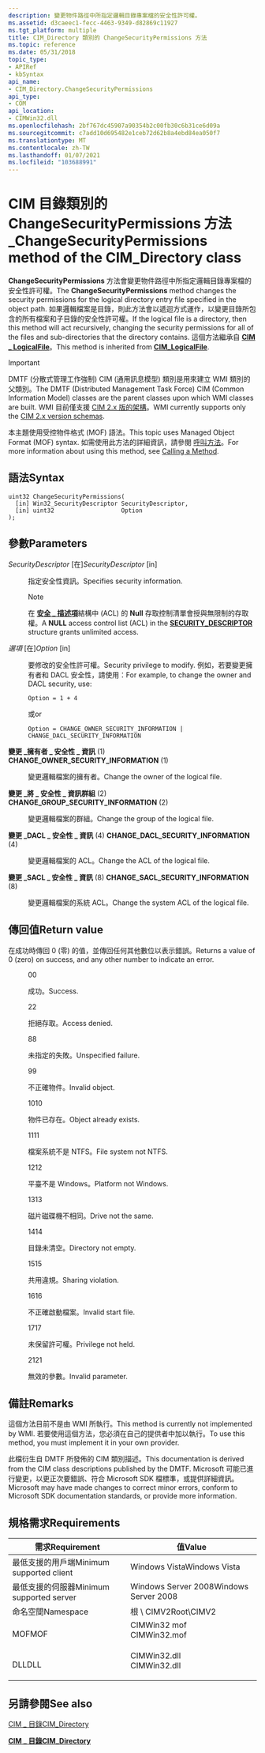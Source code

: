 ```yaml
---
description: 變更物件路徑中所指定邏輯目錄專案檔的安全性許可權。
ms.assetid: d3caeec1-fecc-4463-9349-d82869c11927
ms.tgt_platform: multiple
title: CIM_Directory 類別的 ChangeSecurityPermissions 方法
ms.topic: reference
ms.date: 05/31/2018
topic_type:
- APIRef
- kbSyntax
api_name:
- CIM_Directory.ChangeSecurityPermissions
api_type:
- COM
api_location:
- CIMWin32.dll
ms.openlocfilehash: 2bf767dc45907a90354b2c00fb30c6b31ce6d09a
ms.sourcegitcommit: c7add10d695482e1ceb72d62b8a4ebd84ea050f7
ms.translationtype: MT
ms.contentlocale: zh-TW
ms.lasthandoff: 01/07/2021
ms.locfileid: "103688991"
---
```

# <a name="changesecuritypermissions-method-of-the-cim_directory-class"></a><span data-ttu-id="0fbda-103">CIM 目錄類別的 ChangeSecurityPermissions 方法 \_</span><span class="sxs-lookup"><span data-stu-id="0fbda-103">ChangeSecurityPermissions method of the CIM\_Directory class</span></span>

<span data-ttu-id="0fbda-104">**ChangeSecurityPermissions** 方法會變更物件路徑中所指定邏輯目錄專案檔的安全性許可權。</span><span class="sxs-lookup"><span data-stu-id="0fbda-104">The **ChangeSecurityPermissions** method changes the security permissions for the logical directory entry file specified in the object path.</span></span> <span data-ttu-id="0fbda-105">如果邏輯檔案是目錄，則此方法會以遞迴方式運作，以變更目錄所包含的所有檔案和子目錄的安全性許可權。</span><span class="sxs-lookup"><span data-stu-id="0fbda-105">If the logical file is a directory, then this method will act recursively, changing the security permissions for all of the files and sub-directories that the directory contains.</span></span> <span data-ttu-id="0fbda-106">這個方法繼承自 [**CIM \_ LogicalFile**](cim-logicalfile.md)。</span><span class="sxs-lookup"><span data-stu-id="0fbda-106">This method is inherited from [**CIM\_LogicalFile**](cim-logicalfile.md).</span></span>

> [!IMPORTANT]
> <span data-ttu-id="0fbda-107">DMTF (分散式管理工作強制) CIM (通用訊息模型) 類別是用來建立 WMI 類別的父類別。</span><span class="sxs-lookup"><span data-stu-id="0fbda-107">The DMTF (Distributed Management Task Force) CIM (Common Information Model) classes are the parent classes upon which WMI classes are built.</span></span> <span data-ttu-id="0fbda-108">WMI 目前僅支援 [CIM 2.x 版的架構](https://dmtf.org/standards/cim/schemas)。</span><span class="sxs-lookup"><span data-stu-id="0fbda-108">WMI currently supports only the [CIM 2.x version schemas](https://dmtf.org/standards/cim/schemas).</span></span>

 

<span data-ttu-id="0fbda-109">本主題使用受控物件格式 (MOF) 語法。</span><span class="sxs-lookup"><span data-stu-id="0fbda-109">This topic uses Managed Object Format (MOF) syntax.</span></span> <span data-ttu-id="0fbda-110">如需使用此方法的詳細資訊，請參閱 [呼叫方法](/windows/desktop/WmiSdk/calling-a-method)。</span><span class="sxs-lookup"><span data-stu-id="0fbda-110">For more information about using this method, see [Calling a Method](/windows/desktop/WmiSdk/calling-a-method).</span></span>

## <a name="syntax"></a><span data-ttu-id="0fbda-111">語法</span><span class="sxs-lookup"><span data-stu-id="0fbda-111">Syntax</span></span>


```mof
uint32 ChangeSecurityPermissions(
  [in] Win32_SecurityDescriptor SecurityDescriptor,
  [in] uint32                   Option
);
```



## <a name="parameters"></a><span data-ttu-id="0fbda-112">參數</span><span class="sxs-lookup"><span data-stu-id="0fbda-112">Parameters</span></span>

<dl> <dt>

<span data-ttu-id="0fbda-113">*SecurityDescriptor* \[在\]</span><span class="sxs-lookup"><span data-stu-id="0fbda-113">*SecurityDescriptor* \[in\]</span></span>
</dt> <dd>

<span data-ttu-id="0fbda-114">指定安全性資訊。</span><span class="sxs-lookup"><span data-stu-id="0fbda-114">Specifies security information.</span></span>

> [!Note]  
> <span data-ttu-id="0fbda-115">在 [**安全 \_ 描述項**](/windows/desktop/api/winnt/ns-winnt-security_descriptor)結構中 (ACL) 的 **Null** 存取控制清單會授與無限制的存取權。</span><span class="sxs-lookup"><span data-stu-id="0fbda-115">A **NULL** access control list (ACL) in the [**SECURITY\_DESCRIPTOR**](/windows/desktop/api/winnt/ns-winnt-security_descriptor) structure grants unlimited access.</span></span>

 

</dd> <dt>

<span data-ttu-id="0fbda-116">*選項* \[在\]</span><span class="sxs-lookup"><span data-stu-id="0fbda-116">*Option* \[in\]</span></span>
</dt> <dd>

<span data-ttu-id="0fbda-117">要修改的安全性許可權。</span><span class="sxs-lookup"><span data-stu-id="0fbda-117">Security privilege to modify.</span></span> <span data-ttu-id="0fbda-118">例如，若要變更擁有者和 DACL 安全性，請使用：</span><span class="sxs-lookup"><span data-stu-id="0fbda-118">For example, to change the owner and DACL security, use:</span></span>

`Option = 1 + 4`

<span data-ttu-id="0fbda-119">或</span><span class="sxs-lookup"><span data-stu-id="0fbda-119">or</span></span>

`Option = CHANGE_OWNER_SECURITY_INFORMATION | CHANGE_DACL_SECURITY_INFORMATION`

<dt>

<span id="CHANGE_OWNER_SECURITY_INFORMATION"></span><span id="change_owner_security_information"></span>

<span data-ttu-id="0fbda-120"><span id="CHANGE_OWNER_SECURITY_INFORMATION"></span><span id="change_owner_security_information"></span>**變更 \_擁有者 \_ 安全性 \_ 資訊** (1) </span><span class="sxs-lookup"><span data-stu-id="0fbda-120"><span id="CHANGE_OWNER_SECURITY_INFORMATION"></span><span id="change_owner_security_information"></span>**CHANGE\_OWNER\_SECURITY\_INFORMATION** (1)</span></span>


</dt> <dd>

<span data-ttu-id="0fbda-121">變更邏輯檔案的擁有者。</span><span class="sxs-lookup"><span data-stu-id="0fbda-121">Change the owner of the logical file.</span></span>

</dd> <dt>

<span id="CHANGE_GROUP_SECURITY_INFORMATION"></span><span id="change_group_security_information"></span>

<span data-ttu-id="0fbda-122"><span id="CHANGE_GROUP_SECURITY_INFORMATION"></span><span id="change_group_security_information"></span>**變更 \_將 \_ 安全性 \_ 資訊群組** (2) </span><span class="sxs-lookup"><span data-stu-id="0fbda-122"><span id="CHANGE_GROUP_SECURITY_INFORMATION"></span><span id="change_group_security_information"></span>**CHANGE\_GROUP\_SECURITY\_INFORMATION** (2)</span></span>


</dt> <dd>

<span data-ttu-id="0fbda-123">變更邏輯檔案的群組。</span><span class="sxs-lookup"><span data-stu-id="0fbda-123">Change the group of the logical file.</span></span>

</dd> <dt>

<span id="CHANGE_DACL_SECURITY_INFORMATION"></span><span id="change_dacl_security_information"></span>

<span data-ttu-id="0fbda-124"><span id="CHANGE_DACL_SECURITY_INFORMATION"></span><span id="change_dacl_security_information"></span>**變更 \_DACL \_ 安全性 \_ 資訊** (4) </span><span class="sxs-lookup"><span data-stu-id="0fbda-124"><span id="CHANGE_DACL_SECURITY_INFORMATION"></span><span id="change_dacl_security_information"></span>**CHANGE\_DACL\_SECURITY\_INFORMATION** (4)</span></span>


</dt> <dd>

<span data-ttu-id="0fbda-125">變更邏輯檔案的 ACL。</span><span class="sxs-lookup"><span data-stu-id="0fbda-125">Change the ACL of the logical file.</span></span>

</dd> <dt>

<span id="CHANGE_SACL_SECURITY_INFORMATION"></span><span id="change_sacl_security_information"></span>

<span data-ttu-id="0fbda-126"><span id="CHANGE_SACL_SECURITY_INFORMATION"></span><span id="change_sacl_security_information"></span>**變更 \_SACL \_ 安全性 \_ 資訊** (8) </span><span class="sxs-lookup"><span data-stu-id="0fbda-126"><span id="CHANGE_SACL_SECURITY_INFORMATION"></span><span id="change_sacl_security_information"></span>**CHANGE\_SACL\_SECURITY\_INFORMATION** (8)</span></span>


</dt> <dd>

<span data-ttu-id="0fbda-127">變更邏輯檔案的系統 ACL。</span><span class="sxs-lookup"><span data-stu-id="0fbda-127">Change the system ACL of the logical file.</span></span>

</dd> </dl> </dd> </dl>

## <a name="return-value"></a><span data-ttu-id="0fbda-128">傳回值</span><span class="sxs-lookup"><span data-stu-id="0fbda-128">Return value</span></span>

<span data-ttu-id="0fbda-129">在成功時傳回 0 (零) 的值，並傳回任何其他數位以表示錯誤。</span><span class="sxs-lookup"><span data-stu-id="0fbda-129">Returns a value of 0 (zero) on success, and any other number to indicate an error.</span></span>

<dl> <dt>


</dt> <dd>

<span data-ttu-id="0fbda-130">0</span><span class="sxs-lookup"><span data-stu-id="0fbda-130">0</span></span>

<span data-ttu-id="0fbda-131">成功。</span><span class="sxs-lookup"><span data-stu-id="0fbda-131">Success.</span></span>

</dd> <dt>


</dt> <dd>

<span data-ttu-id="0fbda-132">2</span><span class="sxs-lookup"><span data-stu-id="0fbda-132">2</span></span>

<span data-ttu-id="0fbda-133">拒絕存取。</span><span class="sxs-lookup"><span data-stu-id="0fbda-133">Access denied.</span></span>

</dd> <dt>


</dt> <dd>

<span data-ttu-id="0fbda-134">8</span><span class="sxs-lookup"><span data-stu-id="0fbda-134">8</span></span>

<span data-ttu-id="0fbda-135">未指定的失敗。</span><span class="sxs-lookup"><span data-stu-id="0fbda-135">Unspecified failure.</span></span>

</dd> <dt>


</dt> <dd>

<span data-ttu-id="0fbda-136">9</span><span class="sxs-lookup"><span data-stu-id="0fbda-136">9</span></span>

<span data-ttu-id="0fbda-137">不正確物件。</span><span class="sxs-lookup"><span data-stu-id="0fbda-137">Invalid object.</span></span>

</dd> <dt>


</dt> <dd>

<span data-ttu-id="0fbda-138">10</span><span class="sxs-lookup"><span data-stu-id="0fbda-138">10</span></span>

<span data-ttu-id="0fbda-139">物件已存在。</span><span class="sxs-lookup"><span data-stu-id="0fbda-139">Object already exists.</span></span>

</dd> <dt>


</dt> <dd>

<span data-ttu-id="0fbda-140">11</span><span class="sxs-lookup"><span data-stu-id="0fbda-140">11</span></span>

<span data-ttu-id="0fbda-141">檔案系統不是 NTFS。</span><span class="sxs-lookup"><span data-stu-id="0fbda-141">File system not NTFS.</span></span>

</dd> <dt>


</dt> <dd>

<span data-ttu-id="0fbda-142">12</span><span class="sxs-lookup"><span data-stu-id="0fbda-142">12</span></span>

<span data-ttu-id="0fbda-143">平臺不是 Windows。</span><span class="sxs-lookup"><span data-stu-id="0fbda-143">Platform not Windows.</span></span>

</dd> <dt>


</dt> <dd>

<span data-ttu-id="0fbda-144">13</span><span class="sxs-lookup"><span data-stu-id="0fbda-144">13</span></span>

<span data-ttu-id="0fbda-145">磁片磁碟機不相同。</span><span class="sxs-lookup"><span data-stu-id="0fbda-145">Drive not the same.</span></span>

</dd> <dt>


</dt> <dd>

<span data-ttu-id="0fbda-146">14</span><span class="sxs-lookup"><span data-stu-id="0fbda-146">14</span></span>

<span data-ttu-id="0fbda-147">目錄未清空。</span><span class="sxs-lookup"><span data-stu-id="0fbda-147">Directory not empty.</span></span>

</dd> <dt>


</dt> <dd>

<span data-ttu-id="0fbda-148">15</span><span class="sxs-lookup"><span data-stu-id="0fbda-148">15</span></span>

<span data-ttu-id="0fbda-149">共用違規。</span><span class="sxs-lookup"><span data-stu-id="0fbda-149">Sharing violation.</span></span>

</dd> <dt>


</dt> <dd>

<span data-ttu-id="0fbda-150">16</span><span class="sxs-lookup"><span data-stu-id="0fbda-150">16</span></span>

<span data-ttu-id="0fbda-151">不正確啟動檔案。</span><span class="sxs-lookup"><span data-stu-id="0fbda-151">Invalid start file.</span></span>

</dd> <dt>


</dt> <dd>

<span data-ttu-id="0fbda-152">17</span><span class="sxs-lookup"><span data-stu-id="0fbda-152">17</span></span>

<span data-ttu-id="0fbda-153">未保留許可權。</span><span class="sxs-lookup"><span data-stu-id="0fbda-153">Privilege not held.</span></span>

</dd> <dt>


</dt> <dd>

<span data-ttu-id="0fbda-154">21</span><span class="sxs-lookup"><span data-stu-id="0fbda-154">21</span></span>

<span data-ttu-id="0fbda-155">無效的參數。</span><span class="sxs-lookup"><span data-stu-id="0fbda-155">Invalid parameter.</span></span>

</dd> </dl>

## <a name="remarks"></a><span data-ttu-id="0fbda-156">備註</span><span class="sxs-lookup"><span data-stu-id="0fbda-156">Remarks</span></span>

<span data-ttu-id="0fbda-157">這個方法目前不是由 WMI 所執行。</span><span class="sxs-lookup"><span data-stu-id="0fbda-157">This method is currently not implemented by WMI.</span></span> <span data-ttu-id="0fbda-158">若要使用這個方法，您必須在自己的提供者中加以執行。</span><span class="sxs-lookup"><span data-stu-id="0fbda-158">To use this method, you must implement it in your own provider.</span></span>

<span data-ttu-id="0fbda-159">此檔衍生自 DMTF 所發佈的 CIM 類別描述。</span><span class="sxs-lookup"><span data-stu-id="0fbda-159">This documentation is derived from the CIM class descriptions published by the DMTF.</span></span> <span data-ttu-id="0fbda-160">Microsoft 可能已進行變更，以更正次要錯誤、符合 Microsoft SDK 檔標準，或提供詳細資訊。</span><span class="sxs-lookup"><span data-stu-id="0fbda-160">Microsoft may have made changes to correct minor errors, conform to Microsoft SDK documentation standards, or provide more information.</span></span>

## <a name="requirements"></a><span data-ttu-id="0fbda-161">規格需求</span><span class="sxs-lookup"><span data-stu-id="0fbda-161">Requirements</span></span>



| <span data-ttu-id="0fbda-162">需求</span><span class="sxs-lookup"><span data-stu-id="0fbda-162">Requirement</span></span> | <span data-ttu-id="0fbda-163">值</span><span class="sxs-lookup"><span data-stu-id="0fbda-163">Value</span></span> |
|-------------------------------------|-----------------------------------------------------------------------------------------|
| <span data-ttu-id="0fbda-164">最低支援的用戶端</span><span class="sxs-lookup"><span data-stu-id="0fbda-164">Minimum supported client</span></span><br/> | <span data-ttu-id="0fbda-165">Windows Vista</span><span class="sxs-lookup"><span data-stu-id="0fbda-165">Windows Vista</span></span><br/>                                                                |
| <span data-ttu-id="0fbda-166">最低支援的伺服器</span><span class="sxs-lookup"><span data-stu-id="0fbda-166">Minimum supported server</span></span><br/> | <span data-ttu-id="0fbda-167">Windows Server 2008</span><span class="sxs-lookup"><span data-stu-id="0fbda-167">Windows Server 2008</span></span><br/>                                                          |
| <span data-ttu-id="0fbda-168">命名空間</span><span class="sxs-lookup"><span data-stu-id="0fbda-168">Namespace</span></span><br/>                | <span data-ttu-id="0fbda-169">根 \\ CIMV2</span><span class="sxs-lookup"><span data-stu-id="0fbda-169">Root\\CIMV2</span></span><br/>                                                                  |
| <span data-ttu-id="0fbda-170">MOF</span><span class="sxs-lookup"><span data-stu-id="0fbda-170">MOF</span></span><br/>                      | <dl> <span data-ttu-id="0fbda-171"><dt>CIMWin32 mof</dt></span><span class="sxs-lookup"><span data-stu-id="0fbda-171"><dt>CIMWin32.mof</dt></span></span> </dl> |
| <span data-ttu-id="0fbda-172">DLL</span><span class="sxs-lookup"><span data-stu-id="0fbda-172">DLL</span></span><br/>                      | <dl> <span data-ttu-id="0fbda-173"><dt>CIMWin32.dll</dt></span><span class="sxs-lookup"><span data-stu-id="0fbda-173"><dt>CIMWin32.dll</dt></span></span> </dl> |



## <a name="see-also"></a><span data-ttu-id="0fbda-174">另請參閱</span><span class="sxs-lookup"><span data-stu-id="0fbda-174">See also</span></span>

<dl> <dt>

[<span data-ttu-id="0fbda-175">CIM \_ 目錄</span><span class="sxs-lookup"><span data-stu-id="0fbda-175">CIM\_Directory</span></span>](changesecuritypermissions-method-in-class-cim-directory.md)
</dt> <dt>

[<span data-ttu-id="0fbda-176">**CIM \_ 目錄**</span><span class="sxs-lookup"><span data-stu-id="0fbda-176">**CIM\_Directory**</span></span>](cim-directory.md)
</dt> </dl>

 

